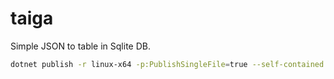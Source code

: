 # taiga

Simple JSON to table in Sqlite DB.

```bash
dotnet publish -r linux-x64 -p:PublishSingleFile=true --self-contained false
```